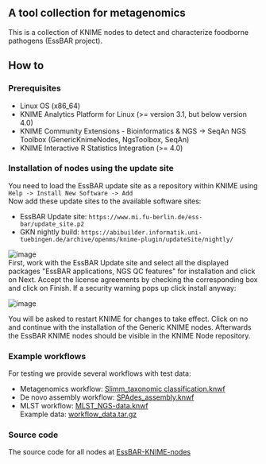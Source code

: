 ## A tool collection for metagenomics
This is a collection of KNIME nodes to detect and characterize foodborne pathogens (EssBAR project).

## How to
### Prerequisites
 - Linux OS (x86_64)
 - KNIME Analytics Platform for Linux (>= version 3.1, but below version 4.0)
 - KNIME Community Extensions - Bioinformatics & NGS -> SeqAn NGS Toolbox (GenericKnimeNodes, NgsToolbox, SeqAn)  
 - KNIME Interactive R Statistics Integration (>= 4.0)
 
### Installation of nodes using the update site  
You need to load the EssBAR update site as a repository within KNIME using  
```Help -> Install New Software -> Add```       
Now add these update sites to the available software sites:
  - EssBAR Update site: ```https://www.mi.fu-berlin.de/ess-bar/update_site.p2```
  - GKN nightly build: ```https://abibuilder.informatik.uni-tuebingen.de/archive/openms/knime-plugin/updateSite/nightly/```

![image](images/loaded_update_sites.png)   
First, work with the EssBAR Update site and select all the displayed packages  "EssBAR applications, NGS QC features" for installation and click on Next. Accept the license agreements by checking the corresponding box and click on Finish.
If a security warning pops up click install anyway:  
   
![image](images/unsigned_content-warning.png)    

You will be asked to restart KNIME for changes to take effect. Click on no and continue with the installation of the Generic KNIME nodes.
Afterwards the EssBAR KNIME nodes should be visible in the KNIME Node repository.   
   
### Example workflows
For testing we provide several workflows with test data:
 - Metagenomics workflow: [Slimm_taxonomic classification.knwf](Slimm_taxonomic_classification.knwf)
 - De novo assembly workflow: [SPAdes_assembly.knwf](SPAdes_assembly.knwf)
 - MLST workflow: [MLST_NGS-data.knwf](MLST_NGS-data.knwf)  
 Example data: [workflow_data.tar.gz](https://www.mi.fu-berlin.de/ess-bar/workflow_data.tar.gz)

### Source code
The source code for all nodes at [EssBAR-KNIME-nodes](https://github.com/kneubert/EssBAR-KNIME-nodes)
